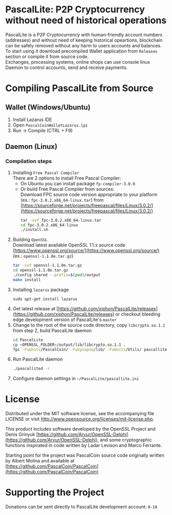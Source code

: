 # PascalLite: P2P Cryptocurrency without need of historical operations

PascalLite is a P2P Cryptocurrency with human-friendly account numbers (addresses) and without need of keeping historical opeartions, blockchain can be safely removed without any harm to users accounts and balances.  
To start using it download precompiled Wallet application from `Releases` section or compile it from source code.  
Exchanges, processing systems, online shops can use console linux Daemon to control accounts, send and receive payments.  

# Compiling PascalLite from Source

## Wallet (Windows/Ubuntu)

1. Install Lazarus IDE 
2. Open `PascalCoinWalletLazarus.lpi`
3. Run -> Compile (CTRL + F9)

## Daemon (Linux)

### Compilation steps

1. Installing `Free Pascal Compiler`  
    There are 2 options to install Free Pascal Compiler:
    * On Ubuntu you can install package `fp-compiler-3.0.0`  
    * Or build Free Pascal Compiler from sources:  
      Download FPC source code version appropriate to your platform (ex.: `fpc-3.0.2.x86_64-linux.tar`) from [https://sourceforge.net/projects/freepascal/files/Linux/3.0.2/](https://sourceforge.net/projects/freepascal/files/Linux/3.0.2/)
      ```bash
      tar -xvf fpc-3.0.2.x86_64-linux.tar
      cd fpc-3.0.2.x86_64-linux
      ./install.sh
      ```
2. Building `OpenSSL`  
    Download latest available OpenSSL 1.1.x source code [https://www.openssl.org/source/](https://www.openssl.org/source/)  (ex.: `openssl-1.1.0e.tar.gz`)
    ```bash
    tar -xvf openssl-1.1.0e.tar.gz
    cd openssl-1.1.0e.tar.gz
    ./config shared --prefix=$(pwd)/output
    make install
    ```
3. Installing `lazarus` package  
    ```
    sudo apt-get install lazarus
    ```
4. Get latest release at [https://github.com/xiphon/PascalLite/releases](https://github.com/xiphon/PascalLite/releases) or checkout bleeding edge development version of PascalLite's `master`  
5. Change to the root of the source code directory, copy `libcrypto.so.1.1` from step 2, build PascalLite daemon  
    ```bash
    cd PascalLite
    cp <OPENSSL_FOLDER>/output/lib/libcrypto.so.1.1 .
    fpc -FuUnits/PascalCoin/ -FuSynapse/lib/ -FuUnits/Utils/ pascallited.pp
    ```
6. Run PascalLite daemon
    ```bash
    ./pascallited -r
    ```
7. Configure daemon settings in `~/PascalLite/pascallite.ini`

# License
 
Distributed under the MIT software license, see the accompanying file LICENSE or visit http://www.opensource.org/licenses/mit-license.php.  

This product includes software developed by the OpenSSL Project and Denis Grinyuk [https://github.com/Arvur/OpenSSL-Delphi](https://github.com/Arvur/OpenSSL-Delphi), and some cryptographic functions inspirated in code written by Ladar Levison and Marco Ferrante.  

Starting point for the project was PascalCoin source code originally written by Albert Molina and available at [https://github.com/PascalCoin/PascalCoin](https://github.com/PascalCoin/PascalCoin)

# Supporting the Project

Donations can be sent directly to PascalLite development account: `0-10`
